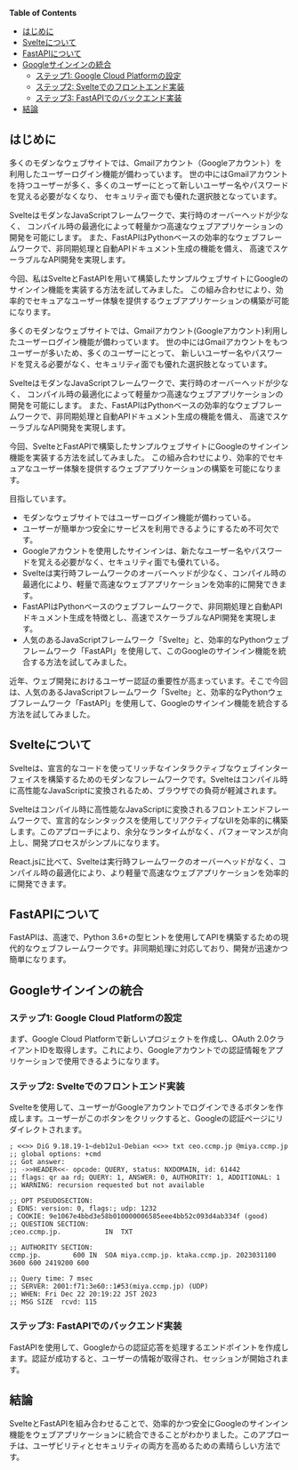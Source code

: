 <!-- <textarea border-style:dotted="border-style:dotted" class="markdown" disabled="disabled"> -->
<!-- <a href="" target="_blank"><img src="" width="30%"></a> -->

<!-- markdown-toc start - Don't edit this section. Run M-x markdown-toc-refresh-toc -->
**Table of Contents**

- [はじめに](#はじめに)
- [Svelteについて](#svelteについて)
- [FastAPIについて](#fastapiについて)
- [Googleサインインの統合](#googleサインインの統合)
    - [ステップ1: Google Cloud Platformの設定](#ステップ1-google-cloud-platformの設定)
    - [ステップ2: Svelteでのフロントエンド実装](#ステップ2-svelteでのフロントエンド実装)
    - [ステップ3: FastAPIでのバックエンド実装](#ステップ3-fastapiでのバックエンド実装)
- [結論](#結論)

<!-- markdown-toc end -->

## はじめに



多くのモダンなウェブサイトでは、Gmailアカウント（Googleアカウント）を利用したユーザーログイン機能が備わっています。
世の中にはGmailアカウントを持つユーザーが多く、多くのユーザーにとって新しいユーザー名やパスワードを覚える必要がなくなり、
セキュリティ面でも優れた選択肢となっています。

SvelteはモダンなJavaScriptフレームワークで、実行時のオーバーヘッドが少なく、
コンパイル時の最適化によって軽量かつ高速なウェブアプリケーションの開発を可能にします。
また、FastAPIはPythonベースの効率的なウェブフレームワークで、非同期処理と自動APIドキュメント生成の機能を備え、
高速でスケーラブルなAPI開発を実現します。

今回、私はSvelteとFastAPIを用いて構築したサンプルウェブサイトにGoogleのサインイン機能を実装する方法を試してみました。
この組み合わせにより、効率的でセキュアなユーザー体験を提供するウェブアプリケーションの構築が可能になります。



多くのモダンなウェブサイトでは、Gmailアカウント(Googleアカウント)利用したユーザーログイン機能が備わっています。
世の中にはGmailアカウントをもつユーザーが多いため、多くのユーザーにとって、
新しいユーザー名やパスワードを覚える必要がなく、セキュリティ面でも優れた選択肢となっています。

SvelteはモダンなJavaScriptフレームワークで、実行時のオーバーヘッドが少なく、
コンパイル時の最適化によって軽量かつ高速なウェブアプリケーションの開発を可能にします。
また、FastAPIはPythonベースの効率的なウェブフレームワークで、非同期処理と自動APIドキュメント生成の機能を備え、
高速でスケーラブルなAPI開発を実現します。

今回、SvelteとFastAPIで構築したサンプルウェブサイトにGoogleのサインイン機能を実装する方法を試してみました。
この組み合わせにより、効率的でセキュアなユーザー体験を提供するウェブアプリケーションの構築を可能になります。


目指しています。


- モダンなウェブサイトではユーザーログイン機能が備わっている。
- ユーザーが簡単かつ安全にサービスを利用できるようにするため不可欠です。
- Googleアカウントを使用したサインインは、新たなユーザー名やパスワードを覚える必要がなく、セキュリティ面でも優れている。
- Svelteは実行時フレームワークのオーバーヘッドが少なく、コンパイル時の最適化により、軽量で高速なウェブアプリケーションを効率的に開発できます。
- FastAPIはPythonベースのウェブフレームワークで、非同期処理と自動APIドキュメント生成を特徴とし、高速でスケーラブルなAPI開発を実現します。
- 人気のあるJavaScriptフレームワーク「Svelte」と、効率的なPythonウェブフレームワーク「FastAPI」を使用して、このGoogleのサインイン機能を統合する方法を試してみました。

近年、ウェブ開発におけるユーザー認証の重要性が高まっています。そこで今回は、人気のあるJavaScriptフレームワーク「Svelte」と、効率的なPythonウェブフレームワーク「FastAPI」を使用して、Googleのサインイン機能を統合する方法を試してみました。

## Svelteについて

Svelteは、宣言的なコードを使ってリッチなインタラクティブなウェブインターフェイスを構築するためのモダンなフレームワークです。Svelteはコンパイル時に高性能なJavaScriptに変換されるため、ブラウザでの負荷が軽減されます。

Svelteはコンパイル時に高性能なJavaScriptに変換されるフロントエンドフレームワークで、宣言的なシンタックスを使用してリアクティブなUIを効率的に構築します。このアプローチにより、余分なランタイムがなく、パフォーマンスが向上し、開発プロセスがシンプルになります。

React.jsに比べて、Svelteは実行時フレームワークのオーバーヘッドがなく、コンパイル時の最適化により、より軽量で高速なウェブアプリケーションを効率的に開発できます。

## FastAPIについて

FastAPIは、高速で、Python 3.6+の型ヒントを使用してAPIを構築するための現代的なウェブフレームワークです。非同期処理に対応しており、開発が迅速かつ簡単になります。

## Googleサインインの統合

### ステップ1: Google Cloud Platformの設定

まず、Google Cloud Platformで新しいプロジェクトを作成し、OAuth 2.0クライアントIDを取得します。これにより、Googleアカウントでの認証情報をアプリケーションで使用できるようになります。

### ステップ2: Svelteでのフロントエンド実装

Svelteを使用して、ユーザーがGoogleアカウントでログインできるボタンを作成します。ユーザーがこのボタンをクリックすると、Googleの認証ページにリダイレクトされます。

  
```
; <<>> DiG 9.18.19-1~deb12u1-Debian <<>> txt ceo.ccmp.jp @miya.ccmp.jp
;; global options: +cmd
;; Got answer:
;; ->>HEADER<<- opcode: QUERY, status: NXDOMAIN, id: 61442
;; flags: qr aa rd; QUERY: 1, ANSWER: 0, AUTHORITY: 1, ADDITIONAL: 1
;; WARNING: recursion requested but not available

;; OPT PSEUDOSECTION:
; EDNS: version: 0, flags:; udp: 1232
; COOKIE: 9e1067e4bbd3e58b010000006585eee4bb52c093d4ab334f (good)
;; QUESTION SECTION:
;ceo.ccmp.jp.			IN	TXT

;; AUTHORITY SECTION:
ccmp.jp.		600	IN	SOA	miya.ccmp.jp. ktaka.ccmp.jp. 2023031100 3600 600 2419200 600

;; Query time: 7 msec
;; SERVER: 2001:f71:3e60::1#53(miya.ccmp.jp) (UDP)
;; WHEN: Fri Dec 22 20:19:22 JST 2023
;; MSG SIZE  rcvd: 115

```
  
### ステップ3: FastAPIでのバックエンド実装

FastAPIを使用して、Googleからの認証応答を処理するエンドポイントを作成します。認証が成功すると、ユーザーの情報が取得され、セッションが開始されます。

## 結論

SvelteとFastAPIを組み合わせることで、効率的かつ安全にGoogleのサインイン機能をウェブアプリケーションに統合できることがわかりました。このアプローチは、ユーザビリティとセキュリティの両方を高めるための素晴らしい方法です。

<!-- </textarea> -->
